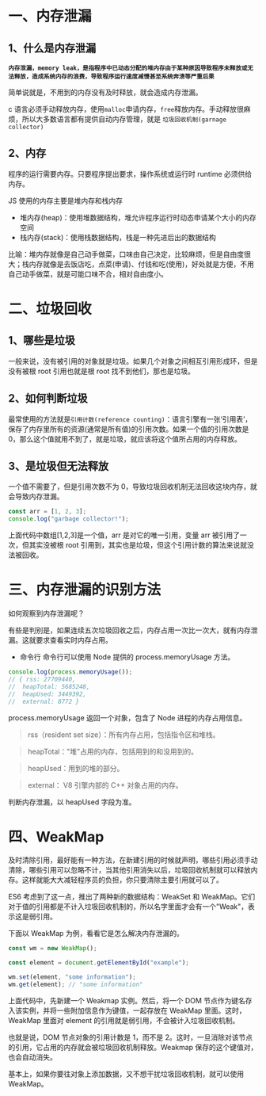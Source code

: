 # 一、内存泄漏

## 1、什么是内存泄漏

**`内存泄漏，memory leak，是指程序中已动态分配的堆内存由于某种原因导致程序未释放或无法释放，造成系统内存的浪费，导致程序运行速度减慢甚至系统奔溃等严重后果`**

简单说就是，不用到的内存没有及时释放，就会造成内存泄漏。

c 语言必须手动释放内存，使用`malloc`申请内存，`free`释放内存。手动释放很麻烦，所以大多数语言都有提供自动内存管理，就是 `垃圾回收机制(garnage collector)`

## 2、内存

程序的运行需要内存。只要程序提出要求，操作系统或运行时 runtime 必须供给内存。

JS 使用的内存主要是堆内存和栈内存

- 堆内存(heap)：使用堆数据结构，堆允许程序运行时动态申请某个大小的内存空间
- 栈内存(stack)：使用栈数据结构，栈是一种先进后出的数据结构

比喻：堆内存就像是自己动手做菜，口味由自己决定，比较麻烦，但是自由度很大；栈内存就像是去饭店吃，点菜(申请)、付钱和吃(使用)，好处就是方便，不用自己动手做菜，就是可能口味不合，相对自由度小。

# 二、垃圾回收

## 1、哪些是垃圾

一般来说，没有被引用的对象就是垃圾。如果几个对象之间相互引用形成环，但是没有被根 root 引用也就是根 root 找不到他们，那也是垃圾。

## 2、如何判断垃圾

最常使用的方法就是`引用计数(reference counting)`：语言引擎有一张‘引用表’，保存了内存里所有的资源(通常是所有值)的引用次数。如果一个值的引用次数是 0，那么这个值就用不到了，就是垃圾，就应该将这个值所占用的内存释放。

## 3、是垃圾但无法释放

一个值不需要了，但是引用次数不为 0，导致垃圾回收机制无法回收这块内存，就会导致内存泄漏。

```js
const arr = [1, 2, 3];
console.log("garbage collector!");
```

上面代码中数组[1,2,3]是一个值，arr 是对它的唯一引用，变量 arr 被引用了一次，但其实没被根 root 引用到，其实也是垃圾，但这个引用计数的算法来说就没法被回收。

# 三、内存泄漏的识别方法

如何观察到内存泄漏呢？

有些是判别是，如果连续五次垃圾回收之后，内存占用一次比一次大，就有内存泄漏。这就要求查看实时内存占用。

- 命令行
  命令行可以使用 Node 提供的 process.memoryUsage 方法。

```js
console.log(process.memoryUsage());
// { rss: 27709440,
//  heapTotal: 5685248,
//  heapUsed: 3449392,
//  external: 8772 }
```

process.memoryUsage 返回一个对象，包含了 Node 进程的内存占用信息。

> rss（resident set size）：所有内存占用，包括指令区和堆栈。

> heapTotal："堆"占用的内存，包括用到的和没用到的。

> heapUsed：用到的堆的部分。

> external： V8 引擎内部的 C++ 对象占用的内存。

判断内存泄漏，以 heapUsed 字段为准。

# 四、WeakMap

及时清除引用，最好能有一种方法，在新建引用的时候就声明，哪些引用必须手动清除，哪些引用可以忽略不计，当其他引用消失以后，垃圾回收机制就可以释放内存。这样就能大大减轻程序员的负担，你只要清除主要引用就可以了。

ES6 考虑到了这一点，推出了两种新的数据结构：WeakSet 和 WeakMap。它们对于值的引用都是不计入垃圾回收机制的，所以名字里面才会有一个"Weak"，表示这是弱引用。

下面以 WeakMap 为例，看看它是怎么解决内存泄漏的。

```js
const wm = new WeakMap();

const element = document.getElementById("example");

wm.set(element, "some information");
wm.get(element); // "some information"
```

上面代码中，先新建一个 Weakmap 实例。然后，将一个 DOM 节点作为键名存入该实例，并将一些附加信息作为键值，一起存放在 WeakMap 里面。这时，WeakMap 里面对 element 的引用就是弱引用，不会被计入垃圾回收机制。

也就是说，DOM 节点对象的引用计数是 1，而不是 2。这时，一旦消除对该节点的引用，它占用的内存就会被垃圾回收机制释放。Weakmap 保存的这个键值对，也会自动消失。

基本上，如果你要往对象上添加数据，又不想干扰垃圾回收机制，就可以使用 WeakMap。
